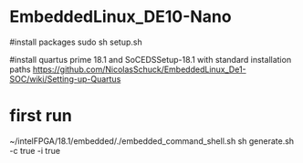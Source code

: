 # EmbeddedLinux_DE10-Nano

#install packages
sudo sh setup.sh

#install quartus prime 18.1 and SoCEDSSetup-18.1 with standard installation paths
https://github.com/NicolasSchuck/EmbeddedLinux_De1-SOC/wiki/Setting-up-Quartus


# first run
~/intelFPGA/18.1/embedded/./embedded_command_shell.sh
sh generate.sh -c true -i true
